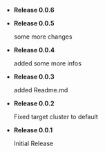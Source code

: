 - **Release 0.0.6**

- **Release 0.0.5**

  some more changes

- **Release 0.0.4**

  added some more infos

- **Release 0.0.3**

  added Readme.md

- **Release 0.0.2**

  Fixed target cluster to default

- **Release 0.0.1**

  Initial Release
  
